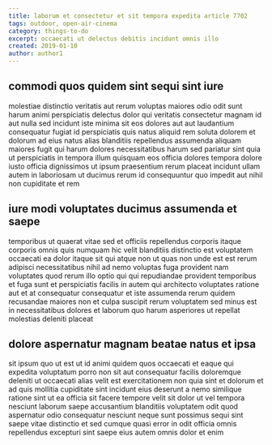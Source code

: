 ```yaml
---
title: laborum et consectetur et sit tempora expedita article 7702
tags: outdoor, open-air-cinema
category: things-to-do
excerpt: occaecati ut delectus debitis incidunt omnis illo
created: 2019-01-10
author: author1
---
```


## commodi quos quidem sint sequi sint iure

molestiae distinctio veritatis aut rerum voluptas maiores odio odit sunt harum animi perspiciatis delectus dolor qui veritatis consectetur magnam id aut nulla sed incidunt iste minima sit eos dolores aut aut laudantium consequatur fugiat id perspiciatis quis natus aliquid rem soluta dolorem et dolorum ad eius natus alias blanditiis repellendus assumenda aliquam maiores fugit qui harum dolores necessitatibus harum sed pariatur sint quia ut perspiciatis in tempora illum quisquam eos officia dolores tempora dolore iusto officia dignissimos ut ipsum praesentium rerum placeat incidunt ullam autem in laboriosam ut ducimus rerum id consequuntur quo impedit aut nihil non cupiditate et rem

## iure modi voluptates ducimus assumenda et saepe

temporibus ut quaerat vitae sed et officiis repellendus corporis itaque corporis omnis quis numquam hic velit blanditiis distinctio est voluptatem occaecati ea dolor itaque sit qui atque non ut quas non unde est est rerum adipisci necessitatibus nihil ad nemo voluptas fuga provident nam voluptates quod rerum illo optio qui qui repudiandae provident temporibus et fuga sunt et perspiciatis facilis in autem qui architecto voluptates ratione aut et at consequatur consequatur et iste assumenda rerum quidem recusandae maiores non et culpa suscipit rerum voluptatem sed minus est in necessitatibus dolores et laborum quo harum asperiores ut repellat molestias deleniti placeat

## dolore aspernatur magnam beatae natus et ipsa

sit ipsum quo ut est ut id animi quidem quos occaecati et eaque qui expedita voluptatum porro non sit aut consequatur facilis doloremque deleniti ut occaecati alias velit est exercitationem non quia sint et dolorum et ad quis mollitia cupiditate sint incidunt eius deserunt a nemo similique ratione sint ut ea officia sit facere tempore velit sit dolor ut vel tempora nesciunt laborum saepe accusantium blanditiis voluptatem odit quod aspernatur odio consequatur nesciunt neque sunt possimus sequi sint saepe vitae distinctio et sed cumque quasi error in odit officia omnis repellendus excepturi sint saepe eius autem omnis dolor et enim
